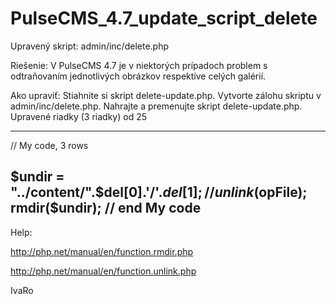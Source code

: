 # PulseCMS_4.7_update_script_delete
Upravený skript: admin/inc/delete.php

Riešenie:
V PulseCMS 4.7 je v niektorých prípadoch problem s odtraňovaním
jednotlivých obrázkov respektíve celých galérií.

Ako upraviť:
Stiahnite si skript delete-update.php.
Vytvorte zálohu skriptu v admin/inc/delete.php.
Nahrajte a premenujte skript delete-update.php.
Upravené riadky (3 riadky) od 25

-------------------------
// My code, 3 rows

$undir = "../content/".$del[0].'/'.$del[1];
//unlink($opFile);
 rmdir($undir);	
// end My code
---------------------
Help:

http://php.net/manual/en/function.rmdir.php

http://php.net/manual/en/function.unlink.php

IvaRo
